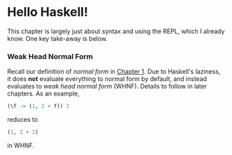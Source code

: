 # Hello Haskell!

This chapter is largely just about syntax and using the REPL, which I already know. One key take-away is below.

### Weak Head Normal Form

Recall our definition of *normal form* in [Chapter 1](../1_Lambda-Calculus). Due to Haskell's laziness, it does **not** evaluate everything to normal form by default, and instead evaluates to *weak head normal form* (WHNF). Details to follow in later chapters. As an example,
```haskell
(\f -> (1, 2 + f)) 2
```
reduces to
```haskell
(1, 2 + 2)
```
in WHNF.
